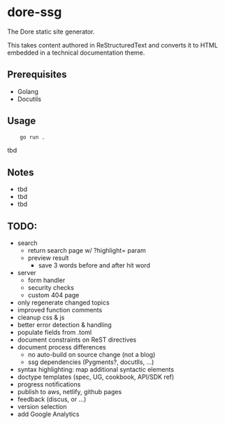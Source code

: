 # dore-ssg

The Dore static site generator.

This takes content authored in ReStructuredText and converts it to HTML embedded in a technical documentation theme.

## Prerequisites

- Golang
- Docutils

## Usage

``` bash
    go run .
```

tbd

## Notes

- tbd
- tbd
- tbd

## TODO:

- search
  - return search page w/ ?highlight=<word> param
  - preview result
    - save 3 words before and after hit word
- server
  - form handler
  - security checks
  - custom 404 page
- only regenerate changed topics
- improved function comments
- cleanup css & js
- better error detection & handling
- populate <meta> fields from .toml
- document constraints on ReST directives
- document process differences
  - no auto-build on source change (not a blog)
  - ssg dependencies (Pygments?, docutlls, ...)
- syntax highlighting: map additional syntactic elements
- doctype templates (spec, UG, cookbook, API/SDK ref)
- progress notifications
- publish to aws, netlify, github pages
- feedback (discus, or ...)
- version selection
- add Google Analytics
